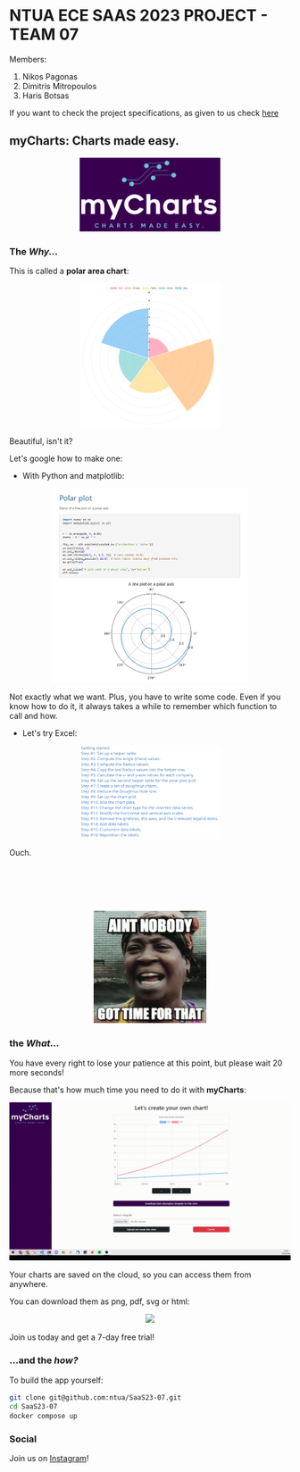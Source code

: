 # NTUA ECE SAAS 2023 PROJECT - TEAM 07

Members:
1) Nikos Pagonas
2) Dimitris Mitropoulos
3) Haris Botsas

If you want to check the project specifications, as given to us check [here](https://github.com/dimitrismit/ntua_saas/tree/main/assignment)

## myCharts: Charts made easy.

<p align="center">
  <img src="images/logo.png" width="50%"/>
</p>

### The _Why..._

This is called a **polar area chart**:

<p align="center">
  <img src="images/polar.png" width="50%"/>
</p>

<p align="left">
  Beautiful, isn't it?
</p>
<p>
  Let's google how to make one:
</p>

- With Python and matplotlib:

<p align="center">
  <img src="images/matplotlib.png" width="70%"/>
</p>

Not exactly what we want. Plus, you have to write some code. Even if you know how to do it, it always takes a while to remember which function to call and how.

- Let's try Excel:

<p align="center">
  <img src="images/excel.png" width="50%"/>
</p>

Ouch.

<br/>
<br/>
<br/>
<br/>

<p align="center">
  <img src="images/no-time.gif" width="40%"/>
</p>

### the _What..._

You have every right to lose your patience at this point, but please wait 20 more seconds!

Because that's how much time you need to do it with **myCharts**:

<p align="center">
  <img src="images/create-chart-demo.gif" width="100%"/>
</p>

Your charts are saved on the cloud, so you can access them from anywhere.

You can download them as png, pdf, svg or html:

<p align="center">
  <img src="images/show-charts-demo.gif" width="100%"/>
</p>

Join us today and get a 7-day free trial!

### ...and the _how?_

To build the app yourself:

```sh
git clone git@github.com:ntua/SaaS23-07.git
cd SaaS23-07
docker compose up
```

### Social

Join us on [Instagram](https://www.instagram.com/saas2023ntua/)!
